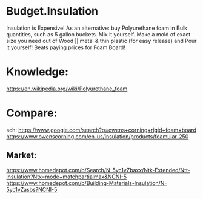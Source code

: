 # Budget.Insulation
Insulation is Expensive! As an alternative: buy Polyurethane foam in Bulk quantities, such as 5 gallon buckets. Mix it yourself. Make a mold of exact size you need out of Wood || metal &amp; thin plastic (for easy release) and Pour it yourself! Beats paying prices for Foam Board!

# Knowledge:
https://en.wikipedia.org/wiki/Polyurethane_foam

# Compare:
sch: https://www.google.com/search?q=owens+corning+rigid+foam+board
https://www.owenscorning.com/en-us/insulation/products/foamular-250

## Market:
https://www.homedepot.com/b/Search/N-5yc1vZbaxx/Ntk-Extended/Ntt-insulation?Ntx=mode+matchpartialmax&NCNI-5
https://www.homedepot.com/b/Building-Materials-Insulation/N-5yc1vZasbs?NCNI-5

